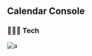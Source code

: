 ## Calendar Console

### 🧑🏻‍💻 Tech
![a](https://img.shields.io/badge/C++-007396?style=flat-square&logo=CPlusPlus&logoColor=white)

